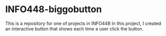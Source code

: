 # INFO448-biggobutton
This is a repository for one of projects in INFO448
In this project, I created an interactive button that shows each time a user click the button.
